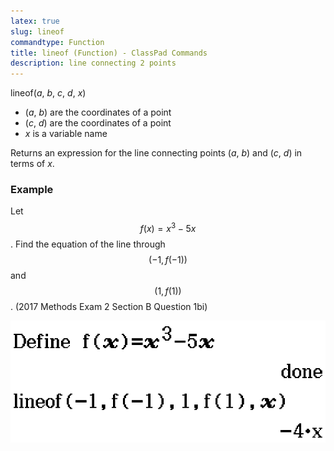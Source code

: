 ```yaml
---
latex: true
slug: lineof
commandtype: Function
title: lineof (Function) - ClassPad Commands
description: line connecting 2 points
---
```


lineof(*a*, *b*, *c*, *d*, *x*)

- (*a*, *b*) are the coordinates of a point
- (*c*, *d*) are the coordinates of a point
- *x* is a variable name

Returns an expression for the line connecting points (*a*, *b*) and (*c*, *d*) in terms of *x*.

### Example

Let $$ f(x) = x^3 - 5x $$. Find the equation of the line through $$ (-1, f(-1)) $$ and $$ (1, f(1)) $$. (2017 Methods Exam 2 Section B Question 1bi)

![lineof(-1, f(-1), 1, f(1), x)](/files/lineof.png)